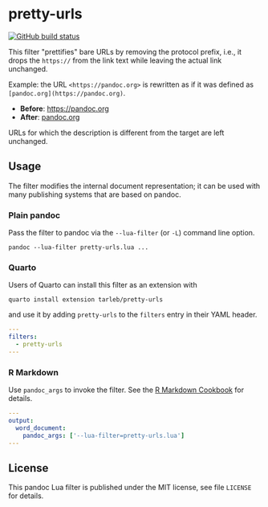 pretty-urls
==================================================================

[![GitHub build status][CI badge]][CI workflow]

This filter "prettifies" bare URLs by removing the protocol
prefix, i.e., it drops the `https://` from the link text while
leaving the actual link unchanged.

Example: the URL `<https://pandoc.org>` is rewritten as if it was
defined as `[pandoc.org](https://pandoc.org)`.

- **Before**: <https://pandoc.org>
- **After**: [pandoc.org](https://pandoc.org)

URLs for which the description is different from the target are
left unchanged.

[CI badge]: https://img.shields.io/github/actions/workflow/status/pandoc-ext/pretty-urls/ci.yaml?branch=main&logo=github
[CI workflow]: https://github.com/pandoc-ext/pretty-urls/actions/workflows/ci.yaml


Usage
------------------------------------------------------------------

The filter modifies the internal document representation; it can
be used with many publishing systems that are based on pandoc.

### Plain pandoc

Pass the filter to pandoc via the `--lua-filter` (or `-L`) command
line option.

    pandoc --lua-filter pretty-urls.lua ...

### Quarto

Users of Quarto can install this filter as an extension with

    quarto install extension tarleb/pretty-urls

and use it by adding `pretty-urls` to the `filters` entry
in their YAML header.

``` yaml
---
filters:
  - pretty-urls
---
```

### R Markdown

Use `pandoc_args` to invoke the filter. See the [R Markdown
Cookbook](https://bookdown.org/yihui/rmarkdown-cookbook/lua-filters.html)
for details.

``` yaml
---
output:
  word_document:
    pandoc_args: ['--lua-filter=pretty-urls.lua']
---
```

License
------------------------------------------------------------------

This pandoc Lua filter is published under the MIT license, see
file `LICENSE` for details.
